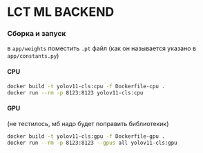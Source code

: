 # LCT ML BACKEND

### Сборка и запуск

в `app/weights` поместить `.pt` файл (как он называется указано в `app/constants.py`)

#### CPU

```bash
docker build -t yolov11-cls:cpu -f Dockerfile-cpu .
docker run --rm -p 8123:8123 yolov11-cls:cpu
```


#### GPU

(не тестилось, мб надо будет поправить библиотекик)

```bash
docker build -t yolov11-cls:gpu -f Dockerfile-gpu .
docker run --rm -p 8123:8123 --gpus all yolov11-cls:gpu
```
